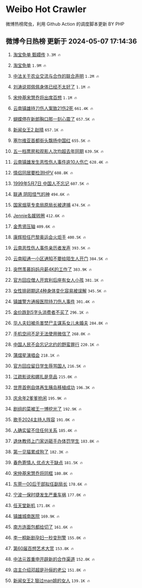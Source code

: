 # Weibo Hot Crawler 



微博热榜爬虫，利用 Github Action 的调度脚本更新 BY PHP 


## 微博今日热榜 更新于 2024-05-07 17:14:36 
1. [淘宝免单 甄嬛传](https://s.weibo.com/weibo?q=%E6%B7%98%E5%AE%9D%E5%85%8D%E5%8D%95%20%E7%94%84%E5%AC%9B%E4%BC%A0&t=31&band_rank=1&Refer=top) `3.3M 🔥` 

1. [淘宝免单](https://s.weibo.com/weibo?q=%E6%B7%98%E5%AE%9D%E5%85%8D%E5%8D%95&t=31&band_rank=2&Refer=top) `1.9M 🔥` 

1. [中法关于农业交流与合作的联合声明](https://s.weibo.com/weibo?q=%23%E4%B8%AD%E6%B3%95%E5%85%B3%E4%BA%8E%E5%86%9C%E4%B8%9A%E4%BA%A4%E6%B5%81%E4%B8%8E%E5%90%88%E4%BD%9C%E7%9A%84%E8%81%94%E5%90%88%E5%A3%B0%E6%98%8E%23&t=31&band_rank=3&Refer=top) `1.2M 🔥` 

1. [刘涛说郑佩佩身体已经不太好了](https://s.weibo.com/weibo?q=%23%E5%88%98%E6%B6%9B%E8%AF%B4%E9%83%91%E4%BD%A9%E4%BD%A9%E8%BA%AB%E4%BD%93%E5%B7%B2%E7%BB%8F%E4%B8%8D%E5%A4%AA%E5%A5%BD%E4%BA%86%23&t=31&band_rank=4&Refer=top) `1.1M 🔥` 

1. [宋仲基宋慧乔将出席百想](https://s.weibo.com/weibo?q=%23%E5%AE%8B%E4%BB%B2%E5%9F%BA%E5%AE%8B%E6%85%A7%E4%B9%94%E5%B0%86%E5%87%BA%E5%B8%AD%E7%99%BE%E6%83%B3%23&t=31&band_rank=5&Refer=top) `1.1M 🔥` 

1. [云南镇雄持刀伤人案致21伤2死](https://s.weibo.com/weibo?q=%23%E4%BA%91%E5%8D%97%E9%95%87%E9%9B%84%E6%8C%81%E5%88%80%E4%BC%A4%E4%BA%BA%E6%A1%88%E8%87%B421%E4%BC%A42%E6%AD%BB%23&t=31&band_rank=6&Refer=top) `661.4K 🔥` 

1. [蝴蝶停在新郎胸口那一刻心震了](https://s.weibo.com/weibo?q=%23%E8%9D%B4%E8%9D%B6%E5%81%9C%E5%9C%A8%E6%96%B0%E9%83%8E%E8%83%B8%E5%8F%A3%E9%82%A3%E4%B8%80%E5%88%BB%E5%BF%83%E9%9C%87%E4%BA%86%23&t=31&band_rank=7&Refer=top) `657.5K 🔥` 

1. [新闻女王2 赵晴](https://s.weibo.com/weibo?q=%E6%96%B0%E9%97%BB%E5%A5%B3%E7%8E%8B2%20%E8%B5%B5%E6%99%B4&t=31&band_rank=8&Refer=top) `657.1K 🔥` 

1. [塞尔维亚首都街头飘扬中国红](https://s.weibo.com/weibo?q=%23%E5%A1%9E%E5%B0%94%E7%BB%B4%E4%BA%9A%E9%A6%96%E9%83%BD%E8%A1%97%E5%A4%B4%E9%A3%98%E6%89%AC%E4%B8%AD%E5%9B%BD%E7%BA%A2%23&t=31&band_rank=9&Refer=top) `655.5K 🔥` 

1. [五一档票房和观影人次均超去年同期](https://s.weibo.com/weibo?q=%23%E4%BA%94%E4%B8%80%E6%A1%A3%E7%A5%A8%E6%88%BF%E5%92%8C%E8%A7%82%E5%BD%B1%E4%BA%BA%E6%AC%A1%E5%9D%87%E8%B6%85%E5%8E%BB%E5%B9%B4%E5%90%8C%E6%9C%9F%23&t=31&band_rank=10&Refer=top) `639.5K 🔥` 

1. [云南镇雄发生恶性伤人事件逾10人伤亡](https://s.weibo.com/weibo?q=%23%E4%BA%91%E5%8D%97%E9%95%87%E9%9B%84%E5%8F%91%E7%94%9F%E6%81%B6%E6%80%A7%E4%BC%A4%E4%BA%BA%E4%BA%8B%E4%BB%B6%E9%80%BE10%E4%BA%BA%E4%BC%A4%E4%BA%A1%23&t=31&band_rank=11&Refer=top) `628.4K 🔥` 

1. [情侣同居要检测HPV](https://s.weibo.com/weibo?q=%E6%83%85%E4%BE%A3%E5%90%8C%E5%B1%85%E8%A6%81%E6%A3%80%E6%B5%8BHPV&t=31&band_rank=12&Refer=top) `608.8K 🔥` 

1. [1999年5月7日 中国人不忘记](https://s.weibo.com/weibo?q=1999%E5%B9%B45%E6%9C%887%E6%97%A5%20%E4%B8%AD%E5%9B%BD%E4%BA%BA%E4%B8%8D%E5%BF%98%E8%AE%B0&t=31&band_rank=13&Refer=top) `607.5K 🔥` 

1. [联通 阴阳怪气的神](https://s.weibo.com/weibo?q=%E8%81%94%E9%80%9A%20%E9%98%B4%E9%98%B3%E6%80%AA%E6%B0%94%E7%9A%84%E7%A5%9E&t=31&band_rank=14&Refer=top) `494.6K 🔥` 

1. [国家烟草专卖局原局长被逮捕](https://s.weibo.com/weibo?q=%23%E5%9B%BD%E5%AE%B6%E7%83%9F%E8%8D%89%E4%B8%93%E5%8D%96%E5%B1%80%E5%8E%9F%E5%B1%80%E9%95%BF%E8%A2%AB%E9%80%AE%E6%8D%95%23&t=31&band_rank=15&Refer=top) `474.5K 🔥` 

1. [Jennie名媛转圈](https://s.weibo.com/weibo?q=%23Jennie%E5%90%8D%E5%AA%9B%E8%BD%AC%E5%9C%88%23&t=31&band_rank=16&Refer=top) `412.6K 🔥` 

1. [金秀贤压轴](https://s.weibo.com/weibo?q=%23%E9%87%91%E7%A7%80%E8%B4%A4%E5%8E%8B%E8%BD%B4%23&t=31&band_rank=17&Refer=top) `409.6K 🔥` 

1. [康辉担任巴黎奥运会火炬手](https://s.weibo.com/weibo?q=%23%E5%BA%B7%E8%BE%89%E6%8B%85%E4%BB%BB%E5%B7%B4%E9%BB%8E%E5%A5%A5%E8%BF%90%E4%BC%9A%E7%81%AB%E7%82%AC%E6%89%8B%23&t=31&band_rank=18&Refer=top) `400.5K 🔥` 

1. [云南恶性伤人事件亲历者发声](https://s.weibo.com/weibo?q=%23%E4%BA%91%E5%8D%97%E6%81%B6%E6%80%A7%E4%BC%A4%E4%BA%BA%E4%BA%8B%E4%BB%B6%E4%BA%B2%E5%8E%86%E8%80%85%E5%8F%91%E5%A3%B0%23&t=31&band_rank=19&Refer=top) `393.5K 🔥` 

1. [云南昭通一小区通知不要给陌生人开门](https://s.weibo.com/weibo?q=%23%E4%BA%91%E5%8D%97%E6%98%AD%E9%80%9A%E4%B8%80%E5%B0%8F%E5%8C%BA%E9%80%9A%E7%9F%A5%E4%B8%8D%E8%A6%81%E7%BB%99%E9%99%8C%E7%94%9F%E4%BA%BA%E5%BC%80%E9%97%A8%23&t=31&band_rank=20&Refer=top) `384.5K 🔥` 

1. [突然羡慕妈妈月薪4K的工作了](https://s.weibo.com/weibo?q=%23%E7%AA%81%E7%84%B6%E7%BE%A1%E6%85%95%E5%A6%88%E5%A6%88%E6%9C%88%E8%96%AA4K%E7%9A%84%E5%B7%A5%E4%BD%9C%E4%BA%86%23&t=31&band_rank=21&Refer=top) `383.9K 🔥` 

1. [官方回应僧人开宾利后座有女人小孩](https://s.weibo.com/weibo?q=%23%E5%AE%98%E6%96%B9%E5%9B%9E%E5%BA%94%E5%83%A7%E4%BA%BA%E5%BC%80%E5%AE%BE%E5%88%A9%E5%90%8E%E5%BA%A7%E6%9C%89%E5%A5%B3%E4%BA%BA%E5%B0%8F%E5%AD%A9%23&t=31&band_rank=22&Refer=top) `381.1K 🔥` 

1. [女性排卵期这4种身体变化容易被误解](https://s.weibo.com/weibo?q=%23%E5%A5%B3%E6%80%A7%E6%8E%92%E5%8D%B5%E6%9C%9F%E8%BF%994%E7%A7%8D%E8%BA%AB%E4%BD%93%E5%8F%98%E5%8C%96%E5%AE%B9%E6%98%93%E8%A2%AB%E8%AF%AF%E8%A7%A3%23&t=31&band_rank=23&Refer=top) `345.5K 🔥` 

1. [镇雄警方通报医院持刀伤人事件](https://s.weibo.com/weibo?q=%23%E9%95%87%E9%9B%84%E8%AD%A6%E6%96%B9%E9%80%9A%E6%8A%A5%E5%8C%BB%E9%99%A2%E6%8C%81%E5%88%80%E4%BC%A4%E4%BA%BA%E4%BA%8B%E4%BB%B6%23&t=31&band_rank=24&Refer=top) `301.4K 🔥` 

1. [金价跌到5字头消费者不买了](https://s.weibo.com/weibo?q=%23%E9%87%91%E4%BB%B7%E8%B7%8C%E5%88%B05%E5%AD%97%E5%A4%B4%E6%B6%88%E8%B4%B9%E8%80%85%E4%B8%8D%E4%B9%B0%E4%BA%86%23&t=31&band_rank=25&Refer=top) `296.1K 🔥` 

1. [华人夫妇被杀害焚尸主谋系女儿未婚夫](https://s.weibo.com/weibo?q=%23%E5%8D%8E%E4%BA%BA%E5%A4%AB%E5%A6%87%E8%A2%AB%E6%9D%80%E5%AE%B3%E7%84%9A%E5%B0%B8%E4%B8%BB%E8%B0%8B%E7%B3%BB%E5%A5%B3%E5%84%BF%E6%9C%AA%E5%A9%9A%E5%A4%AB%23&t=31&band_rank=26&Refer=top) `284.8K 🔥` 

1. [手机空间不足无法使用微信了](https://s.weibo.com/weibo?q=%23%E6%89%8B%E6%9C%BA%E7%A9%BA%E9%97%B4%E4%B8%8D%E8%B6%B3%E6%97%A0%E6%B3%95%E4%BD%BF%E7%94%A8%E5%BE%AE%E4%BF%A1%E4%BA%86%23&t=31&band_rank=27&Refer=top) `268.0K 🔥` 

1. [中国人民不会忘记北约的野蛮罪行](https://s.weibo.com/weibo?q=%23%E4%B8%AD%E5%9B%BD%E4%BA%BA%E6%B0%91%E4%B8%8D%E4%BC%9A%E5%BF%98%E8%AE%B0%E5%8C%97%E7%BA%A6%E7%9A%84%E9%87%8E%E8%9B%AE%E7%BD%AA%E8%A1%8C%23&t=31&band_rank=28&Refer=top) `220.1K 🔥` 

1. [蒲熠星演唱会](https://s.weibo.com/weibo?q=%E8%92%B2%E7%86%A0%E6%98%9F%E6%BC%94%E5%94%B1%E4%BC%9A&t=31&band_rank=29&Refer=top) `218.1K 🔥` 

1. [官方回应留日学生辱骂国人](https://s.weibo.com/weibo?q=%23%E5%AE%98%E6%96%B9%E5%9B%9E%E5%BA%94%E7%95%99%E6%97%A5%E5%AD%A6%E7%94%9F%E8%BE%B1%E9%AA%82%E5%9B%BD%E4%BA%BA%23&t=31&band_rank=30&Refer=top) `216.5K 🔥` 

1. [江疏影说和娜扎是竞品](https://s.weibo.com/weibo?q=%23%E6%B1%9F%E7%96%8F%E5%BD%B1%E8%AF%B4%E5%92%8C%E5%A8%9C%E6%89%8E%E6%98%AF%E7%AB%9E%E5%93%81%23&t=31&band_rank=31&Refer=top) `215.0K 🔥` 

1. [世界首例自体再生胰岛移植成功](https://s.weibo.com/weibo?q=%23%E4%B8%96%E7%95%8C%E9%A6%96%E4%BE%8B%E8%87%AA%E4%BD%93%E5%86%8D%E7%94%9F%E8%83%B0%E5%B2%9B%E7%A7%BB%E6%A4%8D%E6%88%90%E5%8A%9F%23&t=31&band_rank=32&Refer=top) `196.3K 🔥` 

1. [庆余年2爹爹抢闲](https://s.weibo.com/weibo?q=%23%E5%BA%86%E4%BD%99%E5%B9%B42%E7%88%B9%E7%88%B9%E6%8A%A2%E9%97%B2%23&t=31&band_rank=33&Refer=top) `195.9K 🔥` 

1. [剧组的菜被王一博挖光了](https://s.weibo.com/weibo?q=%23%E5%89%A7%E7%BB%84%E7%9A%84%E8%8F%9C%E8%A2%AB%E7%8E%8B%E4%B8%80%E5%8D%9A%E6%8C%96%E5%85%89%E4%BA%86%23&t=31&band_rank=34&Refer=top) `192.9K 🔥` 

1. [歌手2024主持人阵容](https://s.weibo.com/weibo?q=%23%E6%AD%8C%E6%89%8B2024%E4%B8%BB%E6%8C%81%E4%BA%BA%E9%98%B5%E5%AE%B9%23&t=31&band_rank=35&Refer=top) `191.0K 🔥` 

1. [人确实留不住任何关系](https://s.weibo.com/weibo?q=%E4%BA%BA%E7%A1%AE%E5%AE%9E%E7%95%99%E4%B8%8D%E4%BD%8F%E4%BB%BB%E4%BD%95%E5%85%B3%E7%B3%BB&t=31&band_rank=36&Refer=top) `185.4K 🔥` 

1. [退休教师上门家访砸手办体罚学生](https://s.weibo.com/weibo?q=%23%E9%80%80%E4%BC%91%E6%95%99%E5%B8%88%E4%B8%8A%E9%97%A8%E5%AE%B6%E8%AE%BF%E7%A0%B8%E6%89%8B%E5%8A%9E%E4%BD%93%E7%BD%9A%E5%AD%A6%E7%94%9F%23&t=31&band_rank=37&Refer=top) `183.8K 🔥` 

1. [第一见猫累成狗了](https://s.weibo.com/weibo?q=%23%E7%AC%AC%E4%B8%80%E8%A7%81%E7%8C%AB%E7%B4%AF%E6%88%90%E7%8B%97%E4%BA%86%23&t=31&band_rank=38&Refer=top) `182.3K 🔥` 

1. [春色寄情人 优点大于缺点](https://s.weibo.com/weibo?q=%E6%98%A5%E8%89%B2%E5%AF%84%E6%83%85%E4%BA%BA%20%E4%BC%98%E7%82%B9%E5%A4%A7%E4%BA%8E%E7%BC%BA%E7%82%B9&t=31&band_rank=39&Refer=top) `181.5K 🔥` 

1. [宋仲基宋慧乔将同框](https://s.weibo.com/weibo?q=%23%E5%AE%8B%E4%BB%B2%E5%9F%BA%E5%AE%8B%E6%85%A7%E4%B9%94%E5%B0%86%E5%90%8C%E6%A1%86%23&t=31&band_rank=40&Refer=top) `180.8K 🔥` 

1. [东莞一00后干部拟任副局长](https://s.weibo.com/weibo?q=%23%E4%B8%9C%E8%8E%9E%E4%B8%8000%E5%90%8E%E5%B9%B2%E9%83%A8%E6%8B%9F%E4%BB%BB%E5%89%AF%E5%B1%80%E9%95%BF%23&t=31&band_rank=41&Refer=top) `178.6K 🔥` 

1. [宁波一保时捷发生严重车祸](https://s.weibo.com/weibo?q=%23%E5%AE%81%E6%B3%A2%E4%B8%80%E4%BF%9D%E6%97%B6%E6%8D%B7%E5%8F%91%E7%94%9F%E4%B8%A5%E9%87%8D%E8%BD%A6%E7%A5%B8%23&t=31&band_rank=42&Refer=top) `177.0K 🔥` 

1. [任天堂新机](https://s.weibo.com/weibo?q=%E4%BB%BB%E5%A4%A9%E5%A0%82%E6%96%B0%E6%9C%BA&t=31&band_rank=43&Refer=top) `171.8K 🔥` 

1. [镇雄城南医院](https://s.weibo.com/weibo?q=%23%E9%95%87%E9%9B%84%E5%9F%8E%E5%8D%97%E5%8C%BB%E9%99%A2%23&t=31&band_rank=44&Refer=top) `169.9K 🔥` 

1. [南方连面包都给切了](https://s.weibo.com/weibo?q=%23%E5%8D%97%E6%96%B9%E8%BF%9E%E9%9D%A2%E5%8C%85%E9%83%BD%E7%BB%99%E5%88%87%E4%BA%86%23&t=31&band_rank=45&Refer=top) `161.6K 🔥` 

1. [李一桐新剧孕妇一秒变刑警](https://s.weibo.com/weibo?q=%23%E6%9D%8E%E4%B8%80%E6%A1%90%E6%96%B0%E5%89%A7%E5%AD%95%E5%A6%87%E4%B8%80%E7%A7%92%E5%8F%98%E5%88%91%E8%AD%A6%23&t=31&band_rank=46&Refer=top) `155.0K 🔥` 

1. [第60届百想艺术大赏](https://s.weibo.com/weibo?q=%23%E7%AC%AC60%E5%B1%8A%E7%99%BE%E6%83%B3%E8%89%BA%E6%9C%AF%E5%A4%A7%E8%B5%8F%23&t=31&band_rank=47&Refer=top) `153.8K 🔥` 

1. [中法元首重申开辟新的合作渠道](https://s.weibo.com/weibo?q=%23%E4%B8%AD%E6%B3%95%E5%85%83%E9%A6%96%E9%87%8D%E7%94%B3%E5%BC%80%E8%BE%9F%E6%96%B0%E7%9A%84%E5%90%88%E4%BD%9C%E6%B8%A0%E9%81%93%23&t=31&band_rank=48&Refer=top) `152.0K 🔥` 

1. [店主介绍邓超是孙俪的老公](https://s.weibo.com/weibo?q=%23%E5%BA%97%E4%B8%BB%E4%BB%8B%E7%BB%8D%E9%82%93%E8%B6%85%E6%98%AF%E5%AD%99%E4%BF%AA%E7%9A%84%E8%80%81%E5%85%AC%23&t=31&band_rank=49&Refer=top) `151.8K 🔥` 

1. [新闻女王2 狠过man姐的女人](https://s.weibo.com/weibo?q=%E6%96%B0%E9%97%BB%E5%A5%B3%E7%8E%8B2%20%E7%8B%A0%E8%BF%87man%E5%A7%90%E7%9A%84%E5%A5%B3%E4%BA%BA&t=31&band_rank=50&Refer=top) `139.1K 🔥` 

